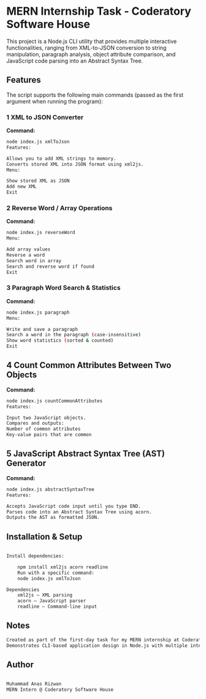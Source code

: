 # MERN Internship Task - Coderatory Software House

This project is a Node.js CLI  utility that provides multiple interactive functionalities, ranging from XML-to-JSON conversion to string manipulation, paragraph analysis, object attribute comparison, and JavaScript code parsing into an Abstract Syntax Tree.

## Features

The script supports the following main commands (passed as the first argument when running the program):

### 1 XML to JSON Converter  
**Command:**
```bash
node index.js xmlToJson
Features:

Allows you to add XML strings to memory.
Converts stored XML into JSON format using xml2js.
Menu:

Show stored XML as JSON
Add new XML
Exit
```

### 2 Reverse Word / Array Operations
**Command:**
```bash
node index.js reverseWord
Menu:

Add array values
Reverse a word
Search word in array
Search and reverse word if found
Exit
```

### 3 Paragraph Word Search & Statistics
**Command:**
```bash
node index.js paragraph
Menu:

Write and save a paragraph
Search a word in the paragraph (case-insensitive)
Show word statistics (sorted & counted)
Exit
```

## 4 Count Common Attributes Between Two Objects
**Command:**
```bash
node index.js countCommonAttributes
Features:

Input two JavaScript objects.
Compares and outputs:
Number of common attributes
Key-value pairs that are common
```

## 5 JavaScript Abstract Syntax Tree (AST) Generator
**Command:**
```bash
node index.js abstractSyntaxTree
Features:

Accepts JavaScript code input until you type END.
Parses code into an Abstract Syntax Tree using acorn.
Outputs the AST as formatted JSON.
```

## Installation & Setup
```bash

Install dependencies:

    npm install xml2js acorn readline
    Run with a specific command:
    node index.js xmlToJson

Dependencies
    xml2js – XML parsing
    acorn – JavaScript parser
    readline – Command-line input
```

## Notes
```bash
Created as part of the first-day task for my MERN internship at Coderatory Software House.
Demonstrates CLI-based application design in Node.js with multiple interactive menus.
```

## Author
```bash

Muhammad Anas Rizwan
MERN Intern @ Coderatory Software House
```